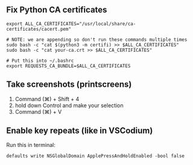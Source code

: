 ## Fix Python CA certificates

```
export ALL_CA_CERTIFICATES="/usr/local/share/ca-certificates/cacert.pem"

# NOTE: we are appending so don't run these commands multiple times
sudo bash -c "cat $(python3 -m certifi) >> $ALL_CA_CERTIFICATES"
sudo bash -c "cat your-ca.crt >> $ALL_CA_CERTIFICATES"

# Put this into ~/.bashrc
export REQUESTS_CA_BUNDLE=$ALL_CA_CERTIFICATES
```

## Take screenshots (printscreens)

1. Command (⌘) + Shift + 4
1. hold down Control and make your selection
1. Command (⌘) +  V

## Enable key repeats (like in VSCodium)

Run this in terminal:

```
defaults write NSGlobalDomain ApplePressAndHoldEnabled -bool false
```
